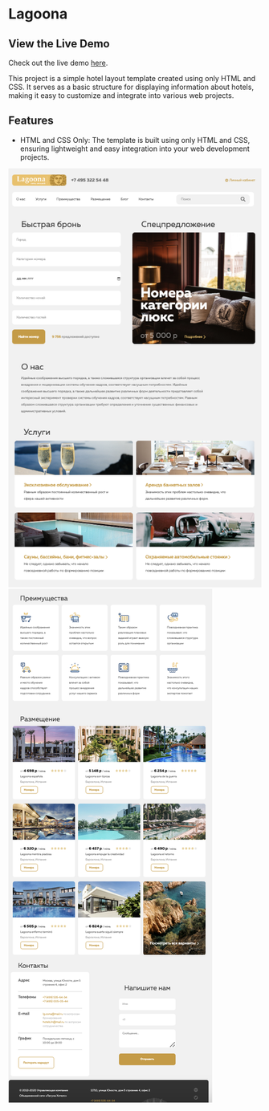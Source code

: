 # Lagoona

## View the Live Demo
Check out the live demo [here](https://tolkynbayeva.github.io/lagoona/).

This project is a simple hotel layout template created using only HTML and CSS. It serves as a basic structure for displaying information about hotels, making it easy to customize and integrate into various web projects.

## Features

- HTML and CSS Only: The template is built using only HTML and CSS, ensuring lightweight and easy integration into your web development projects.


![Hotel Example](img/1.png)
![Hotel Example](img/2.png)